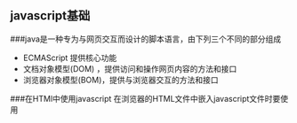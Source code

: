 ## javascript基础  
 ###java是一种专为与网页交互而设计的脚本语言，由下列三个不同的部分组成  
 - ECMAScript 提供核心功能
 - 文档对象模型(DOM) ，提供访问和操作网页内容的方法和接口
 - 浏览器对象模型(BOM)，提供与浏览器交互的方法和接口
 
 ###在HTMl中使用javascript
    在浏览器的HTML文件中嵌入javascript文件时要使用<script>标签。可以在页面嵌入javascript，  
    也可以嵌入javascript代码文件.js。  
  相关的属性：
   - async  可选
   - charset可选  
   - defer 可选  
   - language 已废弃
   - src  
   - type 
   
  虽然能在html页面中引入js代码也可以引入js代码文件，但是推荐引入外部的js文件，  
 是因为引入外部的文件能更好的可维护性，可缓存，适应未来。而且js文件引用放在<body>元素中页面的后面。
    

 
 ###js基本概念  
- 语法  
    js语言的语法跟c的语法相似。
- 大小写区分  
js是大小写区分的，test变量名和Test变量名是不相同的。  
- 标识符  
  标识符就是指变量，函数，属性的名字。标识符的规则：  
  1。第一个字符必须是一个字符、下划线（_）或者美元（$）。  
  2。其他字符可以是字母，下划线，美元符号或数据。  
  